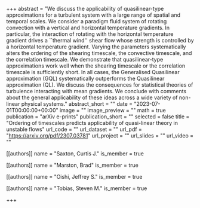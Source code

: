 +++
abstract = "We discuss the applicability of quasilinear-type approximations for a turbulent system with a large range of spatial and temporal scales. We consider a paradigm fluid system of rotating convection with a vertical and horizontal temperature gradients. In particular, the interaction of rotating with the horizontal temperature gradient drives a ``thermal wind'' shear flow whose strength is controlled by a horizontal temperature gradient. Varying the parameters systematically alters the ordering of the shearing timescale, the convective timescale, and the correlation timescale. We demonstrate that quasilinear-type approximations work well when the shearing timescale or the correlation timescale is sufficiently short. In all cases, the Generalised Quasilinear approximation (GQL) systematically outperforms the Quasilinear approximation (QL). We discuss the consequences for statistical theories of turbulence interacting with mean gradients. We conclude with comments about the general applicability of these ideas across a wide variety of non-linear physical systems."
abstract_short = ""
date = "2023-07-01T00:00:00+00:00"
image = ""
image_preview = ""
math = true
publication = "arXiv e-prints"
publication_short = ""
selected = false
title = "Ordering of timescales predicts applicability of quasi-linear theory in unstable flows"
url_code = ""
url_dataset = ""
url_pdf = "https://arxiv.org/pdf/2307.03781"
url_project = ""
url_slides = ""
url_video = ""



[[authors]]
    name = "Saxton, Curtis J."
    is_member = true


[[authors]]
    name = "Marston, Brad"
    is_member = true


[[authors]]
    name = "Oishi, Jeffrey S."
    is_member = true


[[authors]]
    name = "Tobias, Steven M."
    is_member = true

+++
 
